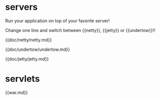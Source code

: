 # servers

Run your application on top of your favorite server!

Change one line and switch between {{netty}}, {{jetty}} or {{undertow}}!!

{{doc/netty/netty.md}}

{{doc/undertow/undertow.md}}

{{doc/jetty/jetty.md}}

# servlets

{{war.md}}
